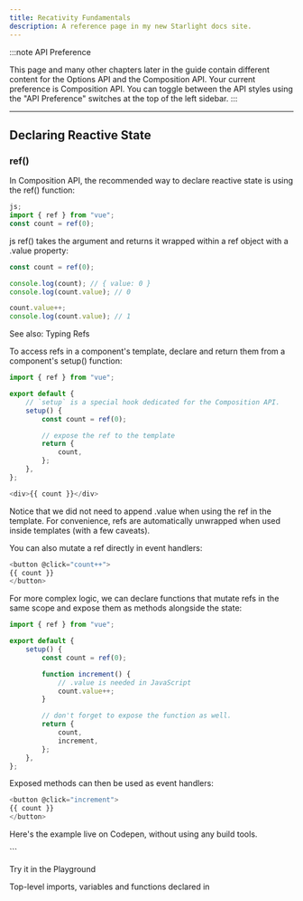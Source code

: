 ```yaml
---
title: Recativity Fundamentals
description: A reference page in my new Starlight docs site.
---
```


:::note
API Preference

This page and many other chapters later in the guide contain different content for the Options API and the Composition API. Your current preference is Composition API. You can toggle between the API styles using the "API Preference" switches at the top of the left sidebar.
:::

---

## Declaring Reactive State​

### ref()​

In Composition API, the recommended way to declare reactive state is using the ref() function:

```js
js;
import { ref } from "vue";
const count = ref(0);
```

js ref() takes the argument and returns it wrapped within a ref object with a .value property:

```js
const count = ref(0);

console.log(count); // { value: 0 }
console.log(count.value); // 0

count.value++;
console.log(count.value); // 1
```

See also: Typing Refs

To access refs in a component's template, declare and return them from a component's setup() function:

```js
import { ref } from "vue";

export default {
	// `setup` is a special hook dedicated for the Composition API.
	setup() {
		const count = ref(0);

		// expose the ref to the template
		return {
			count,
		};
	},
};
```

```js
<div>{{ count }}</div>
```

Notice that we did not need to append .value when using the ref in the template. For convenience, refs are automatically unwrapped when used inside templates (with a few caveats).

You can also mutate a ref directly in event handlers:

```js
<button @click="count++">
{{ count }}
</button>
```

For more complex logic, we can declare functions that mutate refs in the same scope and expose them as methods alongside the state:

```js
import { ref } from "vue";

export default {
	setup() {
		const count = ref(0);

		function increment() {
			// .value is needed in JavaScript
			count.value++;
		}

		// don't forget to expose the function as well.
		return {
			count,
			increment,
		};
	},
};
```

Exposed methods can then be used as event handlers:

```js
<button @click="increment">
{{ count }}
</button>
```

Here's the example live on Codepen, without using any build tools.

<script setup>​

Manually exposing state and methods via setup() can be verbose. Luckily, it can be avoided when using Single-File Components (SFCs). We can simplify the usage with <script setup>:

```vue
<script setup>
	import { ref } from "vue";

	const count = ref(0);

	function increment() {
		count.value++;
	}
</script>

<template>
	<button @click="increment">
		{{ count }}
	</button>
</template>
```

Try it in the Playground

Top-level imports, variables and functions declared in <script setup> are automatically usable in the template of the same component. Think of the template as a JavaScript function declared in the same scope - it naturally has access to everything declared alongside it.

:::tip

For the rest of the guide, we will be primarily using SFC + <script setup> syntax for the Composition API code examples, as that is the most common usage for Vue developers.

If you are not using SFC, you can still use Composition API with the setup() option.
:::

### Why Refs?​

You might be wondering why we need refs with the .value instead of plain variables. To explain that, we will need to briefly discuss how Vue's reactivity system works.

When you use a ref in a template, and change the ref's value later, Vue automatically detects the change and updates the DOM accordingly. This is made possible with a dependency-tracking based reactivity system. When a component is rendered for the first time, Vue tracks every ref that was used during the render. Later on, when a ref is mutated, it will trigger a re-render for components that are tracking it.

In standard JavaScript, there is no way to detect the access or mutation of plain variables. However, we can intercept the get and set operations of an object's properties using getter and setter methods.

The .value property gives Vue the opportunity to detect when a ref has been accessed or mutated. Under the hood, Vue performs the tracking in its getter, and performs triggering in its setter. Conceptually, you can think of a ref as an object that looks like this:

```js
// pseudo code, not actual implementation
const myRef = {
\_value: 0,
get value() {
track()
return this.\_value
},
set value(newValue) {
this.\_value = newValue
trigger()
}
}
```

Another nice trait of refs is that unlike plain variables, you can pass refs into functions while retaining access to the latest value and the reactivity connection. This is particularly useful when refactoring complex logic into reusable code.

The reactivity system is discussed in more details in the Reactivity in Depth section.

### Deep Reactivity​

Refs can hold any value type, including deeply nested objects, arrays, or JavaScript built-in data structures like Map.

A ref will make its value deeply reactive. This means you can expect changes to be detected even when you mutate nested objects or arrays:

```js
import { ref } from "vue";

const obj = ref({
	nested: { count: 0 },
	arr: ["foo", "bar"],
});

function mutateDeeply() {
	// these will work as expected.
	obj.value.nested.count++;
	obj.value.arr.push("baz");
}
```

Non-primitive values are turned into reactive proxies via reactive(), which is discussed below.

It is also possible to opt-out of deep reactivity with shallow refs. For shallow refs, only .value access is tracked for reactivity. Shallow refs can be used for optimizing performance by avoiding the observation cost of large objects, or in cases where the inner state is managed by an external library.

Further reading:

- Reduce Reactivity Overhead for Large Immutable Structures
- Integration with External State Systems

### DOM Update Timing​

When you mutate reactive state, the DOM is updated automatically. However, it should be noted that the DOM updates are not applied synchronously. Instead, Vue buffers them until the "next tick" in the update cycle to ensure that each component updates only once no matter how many state changes you have made.

To wait for the DOM update to complete after a state change, you can use the nextTick() global API:

```js
import { nextTick } from "vue";

async function increment() {
	count.value++;
	await nextTick();
	// Now the DOM is updated
}
```

---

## reactive()​

There is another way to declare reactive state, with the reactive() API. Unlike a ref which wraps the inner value in a special object, reactive() makes an object itself reactive:

js
import { reactive } from 'vue'

const state = reactive({ count: 0 })
See also: Typing Reactive

Usage in template:

template
<button @click="state.count++">
{{ state.count }}
</button>
Reactive objects are JavaScript Proxies and behave just like normal objects. The difference is that Vue is able to intercept the access and mutation of all properties of a reactive object for reactivity tracking and triggering.

reactive() converts the object deeply: nested objects are also wrapped with reactive() when accessed. It is also called by ref() internally when the ref value is an object. Similar to shallow refs, there is also the shallowReactive() API for opting-out of deep reactivity.

Reactive Proxy vs. Original​
It is important to note that the returned value from reactive() is a Proxy of the original object, which is not equal to the original object:

js
const raw = {}
const proxy = reactive(raw)

// proxy is NOT equal to the original.
console.log(proxy === raw) // false
Only the proxy is reactive - mutating the original object will not trigger updates. Therefore, the best practice when working with Vue's reactivity system is to exclusively use the proxied versions of your state.

To ensure consistent access to the proxy, calling reactive() on the same object always returns the same proxy, and calling reactive() on an existing proxy also returns that same proxy:

js
// calling reactive() on the same object returns the same proxy
console.log(reactive(raw) === proxy)

// calling reactive() on a proxy returns itself
console.log(reactive(proxy) === proxy) // true
This rule applies to nested objects as well. Due to deep reactivity, nested objects inside a reactive object are also proxies:

js
const proxy = reactive({})

const raw = {}
proxy.nested = raw

console.log(proxy.nested === raw) // false
Limitations of reactive()​
The reactive() API has a few limitations:

Limited value types: it only works for object types (objects, arrays, and collection types such as Map and Set). It cannot hold primitive types such as string, number or boolean.

Cannot replace entire object: since Vue's reactivity tracking works over property access, we must always keep the same reference to the reactive object. This means we can't easily "replace" a reactive object because the reactivity connection to the first reference is lost:

js
let state = reactive({ count: 0 })

// the above reference ({ count: 0 }) is no longer being tracked
// (reactivity connection is lost!)
state = reactive({ count: 1 })
Not destructure-friendly: when we destructure a reactive object's primitive type property into local variables, or when we pass that property into a function, we will lose the reactivity connection:

js
const state = reactive({ count: 0 })

// count is disconnected from state.count when destructured.
let { count } = state
// does not affect original state
count++

// the function receives a plain number and
// won't be able to track changes to state.count
// we have to pass the entire object in to retain reactivity
callSomeFunction(state.count)
Due to these limitations, we recommend using ref() as the primary API for declaring reactive state.

Additional Ref Unwrapping Details​
As Reactive Object Property​
A ref is automatically unwrapped when accessed or mutated as a property of a reactive object. In other words, it behaves like a normal property:

js
const count = ref(0)
const state = reactive({
count
})

console.log(state.count) // 0

state.count = 1
console.log(count.value) // 1
If a new ref is assigned to a property linked to an existing ref, it will replace the old ref:

js
const otherCount = ref(2)

state.count = otherCount
console.log(state.count) // 2
// original ref is now disconnected from state.count
console.log(count.value) // 1
Ref unwrapping only happens when nested inside a deep reactive object. It does not apply when it is accessed as a property of a shallow reactive object.

Caveat in Arrays and Collections​
Unlike reactive objects, there is no unwrapping performed when the ref is accessed as an element of a reactive array or a native collection type like Map:

js
const books = reactive([ref('Vue 3 Guide')])
// need .value here
console.log(books[0].value)

const map = reactive(new Map([['count', ref(0)]]))
// need .value here
console.log(map.get('count').value)
Caveat when Unwrapping in Templates​
Ref unwrapping in templates only applies if the ref is a top-level property in the template render context.

In the example below, count and object are top-level properties, but object.id is not:

js
const count = ref(0)
const object = { id: ref(1) }
Therefore, this expression works as expected:

template
{{ count + 1 }}
...while this one does NOT:

template
{{ object.id + 1 }}
The rendered result will be [object Object]1 because object.id is not unwrapped when evaluating the expression and remains a ref object. To fix this, we can destructure id into a top-level property:

js
const { id } = object
template
{{ id + 1 }}
Now the render result will be 2.

Another thing to note is that a ref does get unwrapped if it is the final evaluated value of a text interpolation (i.e. a {{ }} tag), so the following will render 1:

template
{{ object.id }}
This is just a convenience feature of text interpolation and is equivalent to {{ object.id.value }}.

